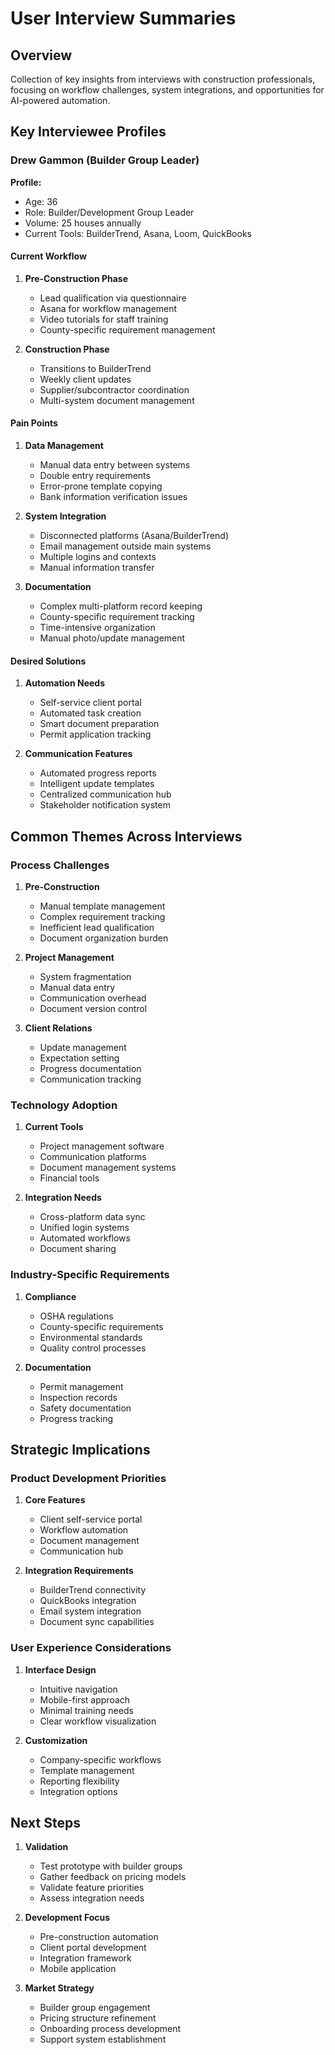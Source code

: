 # User Interview Summaries

## Overview

Collection of key insights from interviews with construction professionals, focusing on workflow challenges, system integrations, and opportunities for AI-powered automation.

## Key Interviewee Profiles

### Drew Gammon (Builder Group Leader)

**Profile:**

- Age: 36
- Role: Builder/Development Group Leader
- Volume: 25 houses annually
- Current Tools: BuilderTrend, Asana, Loom, QuickBooks

#### Current Workflow

1. **Pre-Construction Phase**
   - Lead qualification via questionnaire
   - Asana for workflow management
   - Video tutorials for staff training
   - County-specific requirement management

2. **Construction Phase**
   - Transitions to BuilderTrend
   - Weekly client updates
   - Supplier/subcontractor coordination
   - Multi-system document management

#### Pain Points

1. **Data Management**
   - Manual data entry between systems
   - Double entry requirements
   - Error-prone template copying
   - Bank information verification issues

2. **System Integration**
   - Disconnected platforms (Asana/BuilderTrend)
   - Email management outside main systems
   - Multiple logins and contexts
   - Manual information transfer

3. **Documentation**
   - Complex multi-platform record keeping
   - County-specific requirement tracking
   - Time-intensive organization
   - Manual photo/update management

#### Desired Solutions

1. **Automation Needs**
   - Self-service client portal
   - Automated task creation
   - Smart document preparation
   - Permit application tracking

2. **Communication Features**
   - Automated progress reports
   - Intelligent update templates
   - Centralized communication hub
   - Stakeholder notification system

## Common Themes Across Interviews

### Process Challenges

1. **Pre-Construction**
   - Manual template management
   - Complex requirement tracking
   - Inefficient lead qualification
   - Document organization burden

2. **Project Management**
   - System fragmentation
   - Manual data entry
   - Communication overhead
   - Document version control

3. **Client Relations**
   - Update management
   - Expectation setting
   - Progress documentation
   - Communication tracking

### Technology Adoption

1. **Current Tools**
   - Project management software
   - Communication platforms
   - Document management systems
   - Financial tools

2. **Integration Needs**
   - Cross-platform data sync
   - Unified login systems
   - Automated workflows
   - Document sharing

### Industry-Specific Requirements

1. **Compliance**
   - OSHA regulations
   - County-specific requirements
   - Environmental standards
   - Quality control processes

2. **Documentation**
   - Permit management
   - Inspection records
   - Safety documentation
   - Progress tracking

## Strategic Implications

### Product Development Priorities

1. **Core Features**
   - Client self-service portal
   - Workflow automation
   - Document management
   - Communication hub

2. **Integration Requirements**
   - BuilderTrend connectivity
   - QuickBooks integration
   - Email system integration
   - Document sync capabilities

### User Experience Considerations

1. **Interface Design**
   - Intuitive navigation
   - Mobile-first approach
   - Minimal training needs
   - Clear workflow visualization

2. **Customization**
   - Company-specific workflows
   - Template management
   - Reporting flexibility
   - Integration options

## Next Steps

1. **Validation**
   - Test prototype with builder groups
   - Gather feedback on pricing models
   - Validate feature priorities
   - Assess integration needs

2. **Development Focus**
   - Pre-construction automation
   - Client portal development
   - Integration framework
   - Mobile application

3. **Market Strategy**
   - Builder group engagement
   - Pricing structure refinement
   - Onboarding process development
   - Support system establishment
